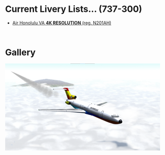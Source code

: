 # Current Livery Lists... (737-300)
<ul>
  <li><a href=https://raw.githubusercontent.com/Sadia2000/Custom-video-livery/main/727-200/727-200.zip>Air Honolulu VA <b>4K RESOLUTION</b> (reg. N201AH)</a></li>
</ul><br>

# Gallery
<a href=https://raw.githubusercontent.com/Sadia2000/Custom-video-livery/main/727-200/727-200.zip><img src=https://raw.githubusercontent.com/Sadia2000/Custom-video-livery/main/727-200/Screenshots/unknown.png alt=N201AH width=500px></a>
